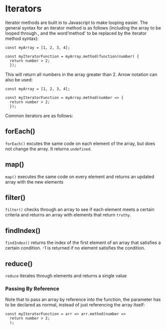 # Iterators

Iterator methods are bulit in to Javascript to make looping easier. The general syntax for an iterator method is as follows (including the array to be looped through., and the word'method' to be replaced by the iterator method syntax):

```
const myArray = [1, 2, 3, 4];

const myIteratorFunction = myArray.method(function(number) {
  return number > 2;
  });
```
This will return all numbers in the array greater than 2. Arrow notation can also be used: 
```
const myArray = [1, 2, 3, 4];

const myIteratorFunction = myArray.method(number => {
  return number > 2;
  });
```

Common iterators are as follows:

## forEach()
`forEach()` excutes the same code on each element of the array, but does not change the array. It returns `undefined`.

## map()
`map()` executes the same code on every element and returns an updated array with the new elements

## filter()
`filter()` checks through an array to see if each element meets a certain criteria and returns an array with elements that return `truthy`.

## findIndex()
`findIndex()` returns the index of the first element of an array that satisfies a certain condition. -1 is returned if no element satisfies the condition.

## reduce()
`reduce` iterates through elements and returns a single value

### Passing By Reference

Note that to pass an array by reference into the function, the parameter has to be declared as normal, instead of just referencing the array itself:
```
const myIteratorFunction = arr => arr.method(number => 
  return number > 2;
  );
```
